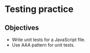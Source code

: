 # Testing practice

## Objectives
- Write unit tests for a JavaScript file.
- Use AAA pattern for unit tests.
